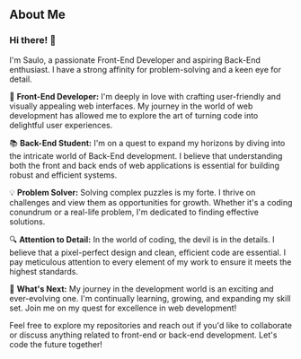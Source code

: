 ## About Me

### Hi there! 👋

I'm Saulo, a passionate Front-End Developer and aspiring Back-End enthusiast. I have a strong affinity for problem-solving and a keen eye for detail.

🌟 **Front-End Developer:** 
I'm deeply in love with crafting user-friendly and visually appealing web interfaces. My journey in the world of web development has allowed me to explore the art of turning code into delightful user experiences.

📚 **Back-End Student:** 
I'm on a quest to expand my horizons by diving into the intricate world of Back-End development. I believe that understanding both the front and back ends of web applications is essential for building robust and efficient systems.

💡 **Problem Solver:** 
Solving complex puzzles is my forte. I thrive on challenges and view them as opportunities for growth. Whether it's a coding conundrum or a real-life problem, I'm dedicated to finding effective solutions.

🔍 **Attention to Detail:** 
In the world of coding, the devil is in the details. I believe that a pixel-perfect design and clean, efficient code are essential. I pay meticulous attention to every element of my work to ensure it meets the highest standards.

🚀 **What's Next:**
My journey in the development world is an exciting and ever-evolving one. I'm continually learning, growing, and expanding my skill set. Join me on my quest for excellence in web development!

Feel free to explore my repositories and reach out if you'd like to collaborate or discuss anything related to front-end or back-end development. Let's code the future together!
